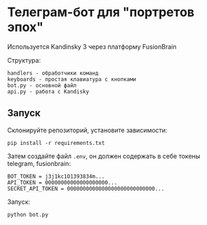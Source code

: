 # Телеграм-бот для "портретов эпох"

Используется Kandinsky 3 через платформу FusionBrain

Структура:
```
handlers - обработчики команд
keyboards - простая клавиатура с кнопками
bot.py - основной файл
api.py - работа с Kandisky
```

## Запуск

Склонируйте репозиторий, установите зависимости:
```
pip install -r requirements.txt
```

Затем создайте файл `.env`, он должен содержать в себе токены telegram, fusionbrain:
```
BOT_TOKEN = j3j1kc1O1393834m...
API_TOKEN = 00000000000000000000...
SECRET_API_TOKEN = 0000000000000000000000000000...
```

Запуск:
```
python bot.py
```
